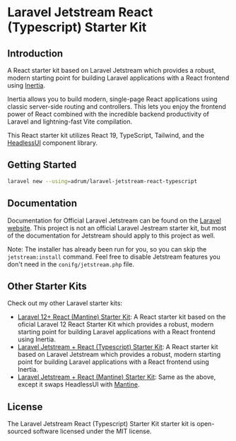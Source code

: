 # Laravel Jetstream React (Typescript) Starter Kit

## Introduction

A React starter kit based on Laravel Jetstream which provides a robust, modern starting point for building Laravel applications with a React frontend using [Inertia](https://inertiajs.com).

Inertia allows you to build modern, single-page React applications using classic server-side routing and controllers. This lets you enjoy the frontend power of React combined with the incredible backend productivity of Laravel and lightning-fast Vite compilation.

This React starter kit utilizes React 19, TypeScript, Tailwind, and the [HeadlessUI](https://headlessui.com/) component library.

## Getting Started

```bash
laravel new --using=adrum/laravel-jetstream-react-typescript
```

## Documentation

Documentation for Official Laravel Jetstream can be found on the [Laravel website](https://jetstream.laravel.com/). This project is not an official Laravel Jestream starter kit, but most of the documentation for Jetstream should apply to this project as well.

Note: The installer has already been run for you, so you can skip the `jetstream:install` command. Feel free to disable Jetstream features you don't need in the `conifg/jetstream.php` file.

## Other Starter Kits

Check out my other Laravel starter kits:

- [Laravel 12+ React (Mantine) Starter Kit](https://github.com/adrum/laravel-react-mantine-starter-kit): A React starter kit based on the oficial Laravel 12 React Starter Kit which provides a robust, modern starting point for building Laravel applications with a React frontend using Inertia.
- [Laravel Jetstream + React (Typescript) Starter Kit](https://github.com/adrum/laravel-jetstream-react-typescript): A React starter kit based on Laravel Jetstream which provides a robust, modern starting point for building Laravel applications with a React frontend using Inertia.
- [Laravel Jetstream + React (Mantine) Starter Kit](https://github.com/adrum/laravel-jetstream-react-mantine): Same as the above, except it swaps HeadlessUI with [Mantine](https://mantine.dev).

## License

The Laravel Jetstream React (Typescript) Starter Kit starter kit is open-sourced software licensed under the MIT license.
